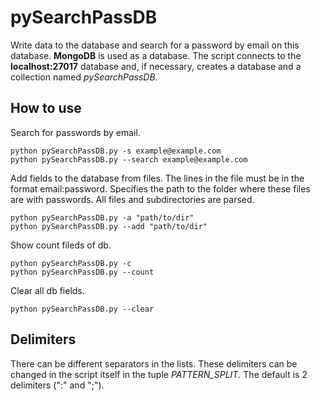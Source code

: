 # pySearchPassDB
Write data to the database and search for a password by email on this database. **MongoDB** is used as a database. The script connects to the **localhost:27017** database and, if necessary, creates a database and a collection named *pySearchPassDB*.
## How to use
Search for passwords by email.
```
python pySearchPassDB.py -s example@example.com
python pySearchPassDB.py --search example@example.com
```
Add fields to the database from files. The lines in the file must be in the format email:password. Specifies the path to the folder where these files are with passwords. All files and subdirectories are parsed.
```
python pySearchPassDB.py -a "path/to/dir"
python pySearchPassDB.py --add "path/to/dir"
```
Show count fileds of db.
```
python pySearchPassDB.py -c
python pySearchPassDB.py --count
```
Clear all db fields.
```
python pySearchPassDB.py --clear
```
## Delimiters
There can be different separators in the lists. These delimiters can be changed in the script itself in the tuple *PATTERN_SPLIT*. The default is 2 delimiters (":" and ";").

